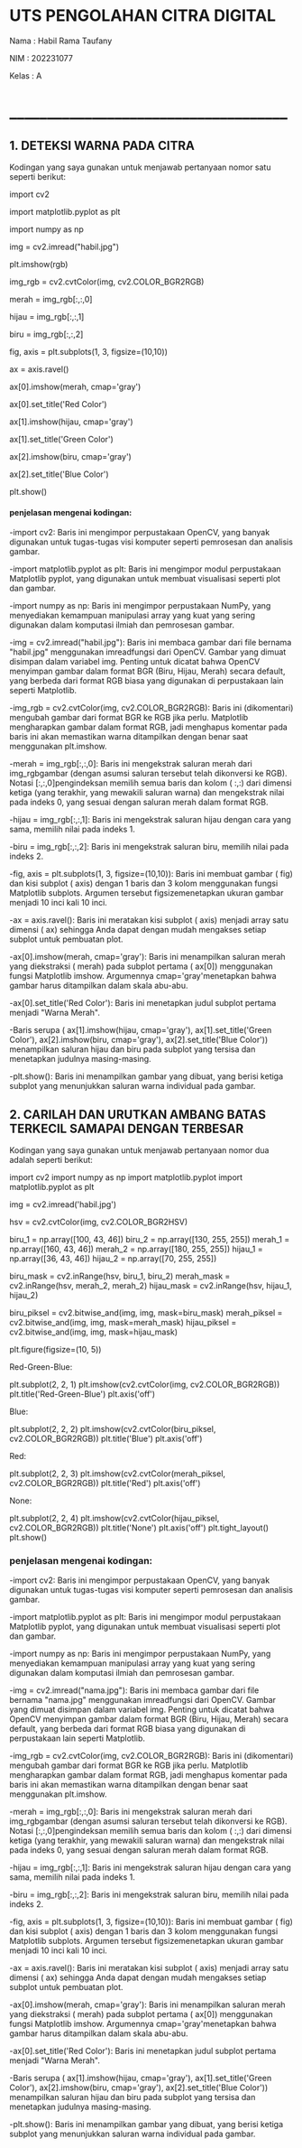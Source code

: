 # UTS PENGOLAHAN CITRA DIGITAL

Nama    : Habil Rama Taufany

NIM     : 202231077

Kelas   : A
# _____________________________________
## 1. DETEKSI WARNA PADA CITRA
Kodingan yang saya gunakan untuk menjawab pertanyaan nomor satu seperti berikut:

import cv2

import matplotlib.pyplot as plt

import numpy as np

img = cv2.imread("habil.jpg")

plt.imshow(rgb)

img_rgb = cv2.cvtColor(img, cv2.COLOR_BGR2RGB)

merah = img_rgb[:,:,0]

hijau = img_rgb[:,:,1]

biru = img_rgb[:,:,2]

fig, axis = plt.subplots(1, 3, figsize=(10,10))

ax = axis.ravel()

ax[0].imshow(merah, cmap='gray')

ax[0].set_title('Red Color')

ax[1].imshow(hijau, cmap='gray')

ax[1].set_title('Green Color')

ax[2].imshow(biru, cmap='gray')

ax[2].set_title('Blue Color')

plt.show()


#### penjelasan mengenai kodingan:

-import cv2: Baris ini mengimpor perpustakaan OpenCV, yang banyak digunakan untuk tugas-tugas visi komputer seperti pemrosesan dan analisis gambar.

-import matplotlib.pyplot as plt: Baris ini mengimpor modul perpustakaan Matplotlib pyplot, yang digunakan untuk membuat visualisasi seperti plot dan gambar.

-import numpy as np: Baris ini mengimpor perpustakaan NumPy, yang menyediakan kemampuan manipulasi array yang kuat yang sering digunakan dalam komputasi ilmiah dan pemrosesan gambar.

-img = cv2.imread("habil.jpg"): Baris ini membaca gambar dari file bernama "habil.jpg" menggunakan imreadfungsi dari OpenCV. Gambar yang dimuat disimpan dalam variabel img. Penting untuk dicatat bahwa OpenCV menyimpan gambar dalam format BGR (Biru, Hijau, Merah) secara default, yang berbeda dari format RGB biasa yang digunakan di perpustakaan lain seperti Matplotlib.

-img_rgb = cv2.cvtColor(img, cv2.COLOR_BGR2RGB): Baris ini (dikomentari) mengubah gambar dari format BGR ke RGB jika perlu. Matplotlib mengharapkan gambar dalam format RGB, jadi menghapus komentar pada baris ini akan memastikan warna ditampilkan dengan benar saat menggunakan plt.imshow.

-merah = img_rgb[:,:,0]: Baris ini mengekstrak saluran merah dari img_rgbgambar (dengan asumsi saluran tersebut telah dikonversi ke RGB). Notasi [:,:,0]pengindeksan memilih semua baris dan kolom ( :,:) dari dimensi ketiga (yang terakhir, yang mewakili saluran warna) dan mengekstrak nilai pada indeks 0, yang sesuai dengan saluran merah dalam format RGB.

-hijau = img_rgb[:,:,1]: Baris ini mengekstrak saluran hijau dengan cara yang sama, memilih nilai pada indeks 1.

-biru = img_rgb[:,:,2]: Baris ini mengekstrak saluran biru, memilih nilai pada indeks 2.

-fig, axis = plt.subplots(1, 3, figsize=(10,10)): Baris ini membuat gambar ( fig) dan kisi subplot ( axis) dengan 1 baris dan 3 kolom menggunakan fungsi Matplotlib subplots. Argumen tersebut figsizemenetapkan ukuran gambar menjadi 10 inci kali 10 inci.

-ax = axis.ravel(): Baris ini meratakan kisi subplot ( axis) menjadi array satu dimensi ( ax) sehingga Anda dapat dengan mudah mengakses setiap subplot untuk pembuatan plot.

-ax[0].imshow(merah, cmap='gray'): Baris ini menampilkan saluran merah yang diekstraksi ( merah) pada subplot pertama ( ax[0]) menggunakan fungsi Matplotlib imshow. Argumennya cmap='gray'menetapkan bahwa gambar harus ditampilkan dalam skala abu-abu.

-ax[0].set_title('Red Color'): Baris ini menetapkan judul subplot pertama menjadi "Warna Merah".

-Baris serupa ( ax[1].imshow(hijau, cmap='gray'), ax[1].set_title('Green Color'), ax[2].imshow(biru, cmap='gray'), ax[2].set_title('Blue Color')) menampilkan saluran hijau dan biru pada subplot yang tersisa dan menetapkan judulnya masing-masing.

-plt.show(): Baris ini menampilkan gambar yang dibuat, yang berisi ketiga subplot yang menunjukkan saluran warna individual pada gambar.


## 2. CARILAH DAN URUTKAN AMBANG BATAS TERKECIL SAMAPAI DENGAN TERBESAR
Kodingan yang saya gunakan untuk menjawab pertanyaan nomor dua adalah seperti berikut:

import cv2
import numpy as np
import matplotlib.pyplot
import matplotlib.pyplot as plt

img = cv2.imread('habil.jpg')

hsv = cv2.cvtColor(img, cv2.COLOR_BGR2HSV)

biru_1 = np.array([100, 43, 46])
biru_2 = np.array([130, 255, 255])
merah_1 = np.array([160, 43, 46])
merah_2 = np.array([180, 255, 255])
hijau_1 = np.array([36, 43, 46])
hijau_2 = np.array([70, 255, 255])

biru_mask = cv2.inRange(hsv, biru_1, biru_2)
merah_mask = cv2.inRange(hsv, merah_2, merah_2)
hijau_mask = cv2.inRange(hsv, hijau_1, hijau_2)

biru_piksel = cv2.bitwise_and(img, img, mask=biru_mask)
merah_piksel = cv2.bitwise_and(img, img, mask=merah_mask)
hijau_piksel = cv2.bitwise_and(img, img, mask=hijau_mask)

plt.figure(figsize=(10, 5))

 Red-Green-Blue:

plt.subplot(2, 2, 1)
plt.imshow(cv2.cvtColor(img, cv2.COLOR_BGR2RGB))
plt.title('Red-Green-Blue')
plt.axis('off')

Blue:

plt.subplot(2, 2, 2)
plt.imshow(cv2.cvtColor(biru_piksel, cv2.COLOR_BGR2RGB))
plt.title('Blue')
plt.axis('off')

Red:

plt.subplot(2, 2, 3)
plt.imshow(cv2.cvtColor(merah_piksel, cv2.COLOR_BGR2RGB))
plt.title('Red')
plt.axis('off')

None:

plt.subplot(2, 2, 4)
plt.imshow(cv2.cvtColor(hijau_piksel, cv2.COLOR_BGR2RGB))
plt.title('None')
plt.axis('off')
plt.tight_layout()
plt.show()

### penjelasan mengenai kodingan:

-import cv2: Baris ini mengimpor perpustakaan OpenCV, yang banyak digunakan untuk tugas-tugas visi komputer seperti pemrosesan dan analisis gambar.

-import matplotlib.pyplot as plt: Baris ini mengimpor modul perpustakaan Matplotlib pyplot, yang digunakan untuk membuat visualisasi seperti plot dan gambar.

-import numpy as np: Baris ini mengimpor perpustakaan NumPy, yang menyediakan kemampuan manipulasi array yang kuat yang sering digunakan dalam komputasi ilmiah dan pemrosesan gambar.

-img = cv2.imread("nama.jpg"): Baris ini membaca gambar dari file bernama "nama.jpg" menggunakan imreadfungsi dari OpenCV. Gambar yang dimuat disimpan dalam variabel img. Penting untuk dicatat bahwa OpenCV menyimpan gambar dalam format BGR (Biru, Hijau, Merah) secara default, yang berbeda dari format RGB biasa yang digunakan di perpustakaan lain seperti Matplotlib.

-img_rgb = cv2.cvtColor(img, cv2.COLOR_BGR2RGB): Baris ini (dikomentari) mengubah gambar dari format BGR ke RGB jika perlu. Matplotlib mengharapkan gambar dalam format RGB, jadi menghapus komentar pada baris ini akan memastikan warna ditampilkan dengan benar saat menggunakan plt.imshow.

-merah = img_rgb[:,:,0]: Baris ini mengekstrak saluran merah dari img_rgbgambar (dengan asumsi saluran tersebut telah dikonversi ke RGB). Notasi [:,:,0]pengindeksan memilih semua baris dan kolom ( :,:) dari dimensi ketiga (yang terakhir, yang mewakili saluran warna) dan mengekstrak nilai pada indeks 0, yang sesuai dengan saluran merah dalam format RGB.

-hijau = img_rgb[:,:,1]: Baris ini mengekstrak saluran hijau dengan cara yang sama, memilih nilai pada indeks 1.

-biru = img_rgb[:,:,2]: Baris ini mengekstrak saluran biru, memilih nilai pada indeks 2.

-fig, axis = plt.subplots(1, 3, figsize=(10,10)): Baris ini membuat gambar ( fig) dan kisi subplot ( axis) dengan 1 baris dan 3 kolom menggunakan fungsi Matplotlib subplots. Argumen tersebut figsizemenetapkan ukuran gambar menjadi 10 inci kali 10 inci.

-ax = axis.ravel(): Baris ini meratakan kisi subplot ( axis) menjadi array satu dimensi ( ax) sehingga Anda dapat dengan mudah mengakses setiap subplot untuk pembuatan plot.

-ax[0].imshow(merah, cmap='gray'): Baris ini menampilkan saluran merah yang diekstraksi ( merah) pada subplot pertama ( ax[0]) menggunakan fungsi Matplotlib imshow. Argumennya cmap='gray'menetapkan bahwa gambar harus ditampilkan dalam skala abu-abu.

-ax[0].set_title('Red Color'): Baris ini menetapkan judul subplot pertama menjadi "Warna Merah".

-Baris serupa ( ax[1].imshow(hijau, cmap='gray'), ax[1].set_title('Green Color'), ax[2].imshow(biru, cmap='gray'), ax[2].set_title('Blue Color')) menampilkan saluran hijau dan biru pada subplot yang tersisa dan menetapkan judulnya masing-masing.

-plt.show(): Baris ini menampilkan gambar yang dibuat, yang berisi ketiga subplot yang menunjukkan saluran warna individual pada gambar.